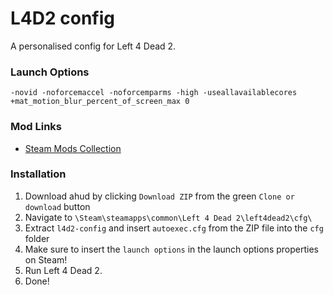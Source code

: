 # L4D2 config

A personalised config for Left 4 Dead 2.

### Launch Options
`-novid -noforcemaccel -noforcemparms -high -useallavailablecores +mat_motion_blur_percent_of_screen_max 0`

### Mod Links
* [Steam Mods Collection](https://steamcommunity.com/sharedfiles/filedetails/?id=2755803413)

### Installation
1. Download ahud by clicking `Download ZIP` from the green `Clone or download` button
2. Navigate to `\Steam\steamapps\common\Left 4 Dead 2\left4dead2\cfg\`
3. Extract `l4d2-config` and insert `autoexec.cfg` from the ZIP file into the `cfg` folder
4. Make sure to insert the `launch options` in the launch options properties on Steam!
5. Run Left 4 Dead 2.
6. Done!
